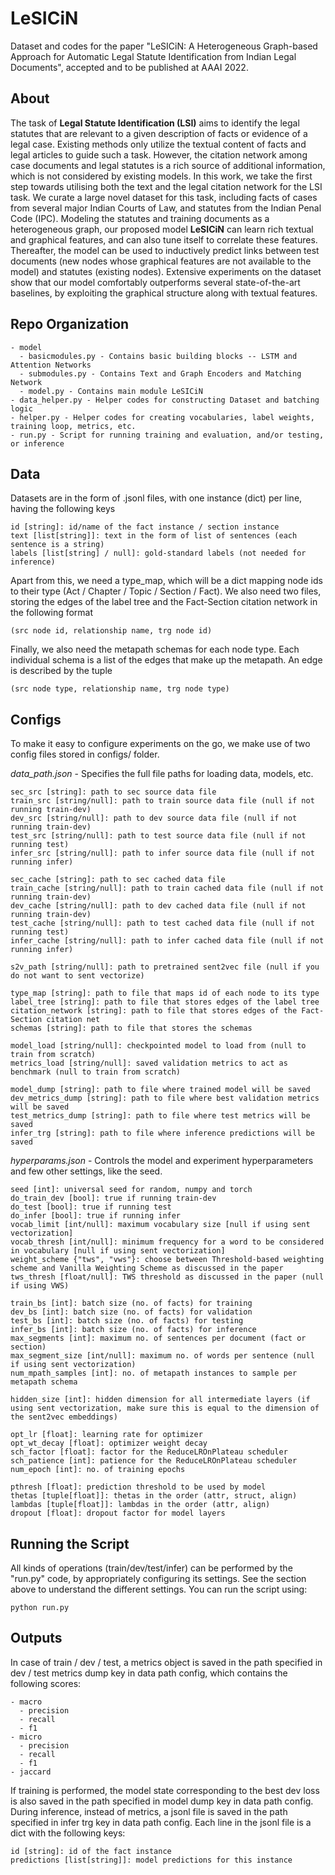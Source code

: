 # LeSICiN
Dataset and codes for the paper "LeSICiN: A Heterogeneous Graph-based Approach for Automatic Legal Statute Identification from Indian Legal Documents", accepted and to be published at AAAI 2022.

## About
The task of **Legal Statute Identification (LSI)** aims to identify the legal statutes that are relevant to a given description of facts or evidence of a legal case.
Existing methods only utilize the textual content of facts and legal articles to guide such a task. However, the citation network among case documents and legal statutes is a rich source of additional information, which is not considered by existing models. 
In this work, we take the first step towards utilising both the text and the legal citation network for the LSI task.
We curate a large novel dataset for this task, including facts of cases from several major Indian Courts of Law, and statutes from the Indian Penal Code (IPC). 
Modeling the statutes and training documents as a heterogeneous graph, our proposed model **LeSICiN** can learn rich textual and graphical features, and can also tune itself to correlate these features. 
Thereafter, the model can be used to inductively predict links between test documents (new nodes whose graphical features are not available to the model) and statutes (existing nodes). 
Extensive experiments on the dataset show that our model comfortably outperforms several state-of-the-art baselines, by exploiting the graphical structure along with textual features.

## Repo Organization
```
- model
  - basicmodules.py - Contains basic building blocks -- LSTM and Attention Networks
  - submodules.py - Contains Text and Graph Encoders and Matching Network 
  - model.py - Contains main module LeSICiN
- data_helper.py - Helper codes for constructing Dataset and batching logic
- helper.py - Helper codes for creating vocabularies, label weights, training loop, metrics, etc.
- run.py - Script for running training and evaluation, and/or testing, or inference
```
## Data 
Datasets are in the form of .jsonl files, with one instance (dict) per line, having the following keys
```
id [string]: id/name of the fact instance / section instance
text [list[string]]: text in the form of list of sentences (each sentence is a string)
labels [list[string] / null]: gold-standard labels (not needed for inference) 
```
Apart from this, we need a type_map, which will be a dict mapping node ids to their type (Act / Chapter / Topic / Section / Fact). We also need two files, storing the edges of the label tree and the Fact-Section citation network in the following format
```
(src node id, relationship name, trg node id)
```
Finally, we also need the metapath schemas for each node type. Each individual schema is a list of the edges that make up the metapath. An edge is described by the tuple
```
(src node type, relationship name, trg node type)
```

## Configs
To make it easy to configure experiments on the go, we make use of two config files stored in configs/ folder.

*data_path.json* - Specifies the full file paths for loading data, models, etc.
```
sec_src [string]: path to sec source data file
train_src [string/null]: path to train source data file (null if not running train-dev)
dev_src [string/null]: path to dev source data file (null if not running train-dev)
test_src [string/null]: path to test source data file (null if not running test)
infer_src [string/null]: path to infer source data file (null if not running infer) 

sec_cache [string]: path to sec cached data file
train_cache [string/null]: path to train cached data file (null if not running train-dev)
dev_cache [string/null]: path to dev cached data file (null if not running train-dev)
test_cache [string/null]: path to test cached data file (null if not running test)
infer_cache [string/null]: path to infer cached data file (null if not running infer) 

s2v_path [string/null]: path to pretrained sent2vec file (null if you do not want to sent vectorize)

type_map [string]: path to file that maps id of each node to its type
label_tree [string]: path to file that stores edges of the label tree
citation_network [string]: path to file that stores edges of the Fact-Section citation net
schemas [string]: path to file that stores the schemas

model_load [string/null]: checkpointed model to load from (null to train from scratch)
metrics_load [string/null]: saved validation metrics to act as benchmark (null to train from scratch)

model_dump [string]: path to file where trained model will be saved
dev_metrics_dump [string]: path to file where best validation metrics will be saved
test_metrics_dump [string]: path to file where test metrics will be saved
infer_trg [string]: path to file where inference predictions will be saved
```

*hyperparams.json* - Controls the model and experiment hyperparameters and few other settings, like the seed.
```
seed [int]: universal seed for random, numpy and torch
do_train_dev [bool]: true if running train-dev
do_test [bool]: true if running test
do_infer [bool]: true if running infer
vocab_limit [int/null]: maximum vocabulary size [null if using sent vectorization]
vocab_thresh [int/null]: minimum frequency for a word to be considered in vocabulary [null if using sent vectorization]
weight_scheme {"tws", "vws"}: choose between Threshold-based weighting scheme and Vanilla Weighting Scheme as discussed in the paper
tws_thresh [float/null]: TWS threshold as discussed in the paper (null if using VWS)

train_bs [int]: batch size (no. of facts) for training
dev_bs [int]: batch size (no. of facts) for validation
test_bs [int]: batch size (no. of facts) for testing
infer_bs [int]: batch size (no. of facts) for inference
max_segments [int]: maximum no. of sentences per document (fact or section)
max_segment_size [int/null]: maximum no. of words per sentence (null if using sent vectorization)
num_mpath_samples [int]: no. of metapath instances to sample per metapath schema

hidden_size [int]: hidden dimension for all intermediate layers (if using sent vectorization, make sure this is equal to the dimension of the sent2vec embeddings)

opt_lr [float]: learning rate for optimizer
opt_wt_decay [float]: optimizer weight decay
sch_factor [float]: factor for the ReduceLROnPlateau scheduler
sch_patience [int]: patience for the ReduceLROnPlateau scheduler
num_epoch [int]: no. of training epochs

pthresh [float]: prediction threshold to be used by model
thetas [tuple[float]]: thetas in the order (attr, struct, align)
lambdas [tuple[float]]: lambdas in the order (attr, align)
dropout [float]: dropout factor for model layers
```

## Running the Script
All kinds of operations (train/dev/test/infer) can be performed by the "run.py" code, by appropriately configuring its settings. See the section above to understand the different settings. You can run the script using:
```
python run.py
```
## Outputs
In case of train / dev / test, a metrics object is saved in the path specified in dev / test metrics dump key in data path config, which contains the following scores:
```
- macro
  - precision
  - recall
  - f1
- micro
  - precision
  - recall
  - f1
- jaccard
```
If training is performed, the model state corresponding to the best dev loss is also saved in the path specified in model dump key in data path config.
During inference, instead of metrics, a jsonl file is saved in the path specified in infer trg key in data path config. Each line in the jsonl file is a dict with the following keys:
```
id [string]: id of the fact instance
predictions [list[string]]: model predictions for this instance
```

